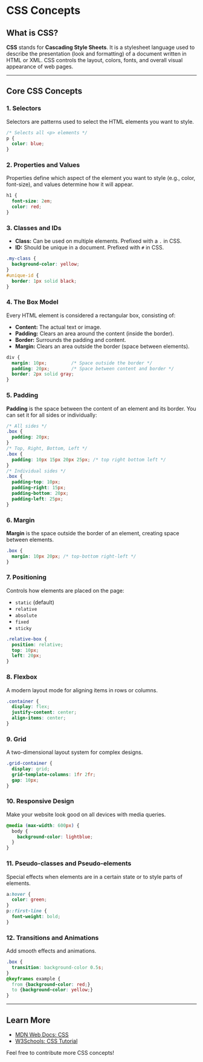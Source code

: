 # CSS Concepts

## What is CSS?

**CSS** stands for **Cascading Style Sheets**. It is a stylesheet language used to describe the presentation (look and formatting) of a document written in HTML or XML. CSS controls the layout, colors, fonts, and overall visual appearance of web pages.

---

## Core CSS Concepts

### 1. Selectors
Selectors are patterns used to select the HTML elements you want to style.
```css
/* Selects all <p> elements */
p {
  color: blue;
}
```

### 2. Properties and Values
Properties define which aspect of the element you want to style (e.g., color, font-size), and values determine how it will appear.
```css
h1 {
  font-size: 2em;
  color: red;
}
```

### 3. Classes and IDs
- **Class:** Can be used on multiple elements. Prefixed with a `.` in CSS.
- **ID:** Should be unique in a document. Prefixed with `#` in CSS.

```css
.my-class {
  background-color: yellow;
}
#unique-id {
  border: 1px solid black;
}
```

### 4. The Box Model

Every HTML element is considered a rectangular box, consisting of:

- **Content:** The actual text or image.
- **Padding:** Clears an area around the content (inside the border).
- **Border:** Surrounds the padding and content.
- **Margin:** Clears an area outside the border (space between elements).

```css
div {
  margin: 10px;         /* Space outside the border */
  padding: 20px;        /* Space between content and border */
  border: 2px solid gray;
}
```

### 5. Padding

**Padding** is the space between the content of an element and its border. You can set it for all sides or individually:

```css
/* All sides */
.box {
  padding: 20px;
}
/* Top, Right, Bottom, Left */
.box {
  padding: 10px 15px 20px 25px; /* top right bottom left */
}
/* Individual sides */
.box {
  padding-top: 10px;
  padding-right: 15px;
  padding-bottom: 20px;
  padding-left: 25px;
}
```

### 6. Margin

**Margin** is the space outside the border of an element, creating space between elements.

```css
.box {
  margin: 10px 20px; /* top-bottom right-left */
}
```

### 7. Positioning

Controls how elements are placed on the page:
- `static` (default)
- `relative`
- `absolute`
- `fixed`
- `sticky`

```css
.relative-box {
  position: relative;
  top: 10px;
  left: 20px;
}
```

### 8. Flexbox

A modern layout mode for aligning items in rows or columns.

```css
.container {
  display: flex;
  justify-content: center;
  align-items: center;
}
```

### 9. Grid

A two-dimensional layout system for complex designs.

```css
.grid-container {
  display: grid;
  grid-template-columns: 1fr 2fr;
  gap: 10px;
}
```

### 10. Responsive Design

Make your website look good on all devices with media queries.

```css
@media (max-width: 600px) {
  body {
    background-color: lightblue;
  }
}
```

### 11. Pseudo-classes and Pseudo-elements

Special effects when elements are in a certain state or to style parts of elements.

```css
a:hover {
  color: green;
}
p::first-line {
  font-weight: bold;
}
```

### 12. Transitions and Animations

Add smooth effects and animations.

```css
.box {
  transition: background-color 0.5s;
}
@keyframes example {
  from {background-color: red;}
  to {background-color: yellow;}
}
```

---

## Learn More

- [MDN Web Docs: CSS](https://developer.mozilla.org/en-US/docs/Web/CSS)
- [W3Schools: CSS Tutorial](https://www.w3schools.com/css/)

Feel free to contribute more CSS concepts!
